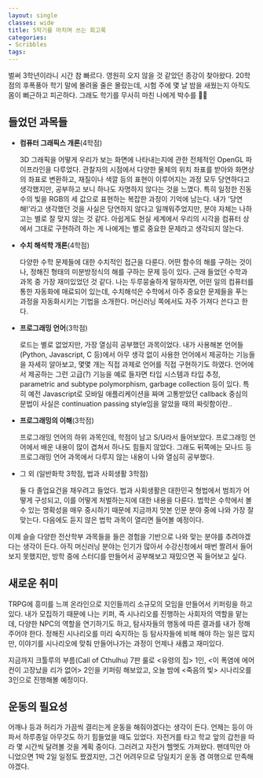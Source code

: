 ```yaml
---
layout: single
classes: wide
title: 5학기를 마치며 쓰는 회고록
categories:
- Scribbles
tags:
---
```


벌써 3학년이라니 시간 참 빠르다. 영원히 오지 않을 것 같았던 종강이 찾아왔다. 20학점의 후폭풍아 학기 말에 몰려올 줄은 몰랐는데, 시험 주에 몇 날 밤을 새웠는지 아직도 몸이 뻐근하고 피곤하다. 그래도 학기를 무사히 마친 나에게 박수를 :clap::clap:

## 들었던 과목들

- **컴퓨터 그래픽스 개론**(4학점)
  
  3D 그래픽을 어떻게 우리가 보는 화면에 나타내는지에 관한 전체적인 OpenGL 파이프라인을 다루었다. 관찰자의 시점에서 다양한 물체의 위치 좌표를 받아와 화면상의 좌표로 변환하고, 재질이나 색깔 등의 표현이 이루어지는 과정 모두 당연하다고 생각했지만, 공부하고 보니 하나도 자명하지 않다는 것을 느꼈다. 특히 일정한 진동수의 빛을 RGB의 세 값으로 표현하는 복잡한 과정이 기억에 남는다. 내가 '당연해!'라고 생각했던 것을 사실은 당연하지 않다고 일깨워주었지만, 분야 자체는 나하고는 별로 잘 맞지 않는 것 같다. 아쉽게도 현실 세계에서 우리의 시각을 컴퓨터 상에서 그대로 구현하려 하는 게 나에게는 별로 중요한 문제라고 생각되지 않는다.

- **수치 해석학 개론**(4학점)

  다양한 수학 문제들에 대한 수치적인 접근을 다룬다. 어떤 함수의 해를 구하는 것이나, 정해진 형태의 미분방정식의 해를 구하는 문제 등이 있다. 근래 들었던 수학과 과목 중 가장 재미있었던 것 같다. 나는 두루뭉술하게 말하자면, 어떤 일의 컴퓨터를 통한 자동화에 매료되어 있는데, 수치해석은 수학에서 아주 중요한 문제들을 푸는 과정을 자동화시키는 기법을 소개한다. 머신러닝 쪽에서도 자주 가져다 쓴다고 한다.

- **프로그래밍 언어**(3학점)

  로드는 별로 없었지만, 가장 열심히 공부했던 과목이었다. 내가 사용해본 언어들(Python, Javascript, C 등)에서 아무 생각 없이 사용한 언어에서 제공하는 기능들을 자세히 알아보고, 몇몇 개는 직접 과제로 언어를 직접 구현하기도 하였다. 언어에서 제공하는 그런 고급(?) 기능을 예로 들자면 타입 시스템과 타입 추정, parametric and subtype polymorphism, garbage collection 등이 있다. 특히 예전 Javascript로 모바일 애플리케이션을 짜며 고통받았던 callback 중심의 문법이 사실은 continuation passing style임을 알았을 때의 짜릿함이란..

- **프로그래밍의 이해**(3학점)

  프로그래밍 언어의 하위 과목인데, 학점이 남고 S/U라서 들어보았다. 프로그래밍 언어에서 배운 내용이 많이 겹쳐서 하나도 힘들지 않았다. 그래도 뒤쪽에는 모나드 등 프로그래밍 언어 과목에서 다루지 않는 내용이 나와 열심히 공부했다.

- 그 외 (일반화학 3학점, 법과 사회생활 3학점)

  둘 다 졸업요건을 채우려고 들었다. 법과 사회생활은 대한민국 형법에서 범죄가 어떻게 구성되고, 이를 어떻게 처벌하는지에 대한 내용을 다룬다. 법학은 수학에서 볼 수 있는 명확성을 매우 중시하기 때문에 지금까지 맛본 인문 분야 중에 나와 가장 잘 맞는다. 다음에도 듣지 않은 법학 과목이 열리면 들어볼 예정이다.

이제 슬슬 다양한 전산학부 과목들을 들은 경험을 기반으로 나와 맞는 분야를 추려야겠다는 생각이 든다. 아직 머신러닝 분야는 인기가 많아서 수강신청에서 매번 짤려서 들어보지 못했지만, 방학 중에 스터디를 만들어서 공부해보고 재밌으면 꼭 들어보고 싶다.

## 새로운 취미

TRPG에 흥미를 느껴 온라인으로 지인들끼리 소규모의 모임을 만들어서 키퍼링을 하고 있다. 내가 모집하기 때문에 나는 키퍼, 즉 시나리오를 진행하는 사회자의 역할을 맡는데, 다양한 NPC의 역할을 연기하기도 하고, 탐사자들의 행동에 따른 결과를 내가 정해주어야 한다. 정해진 시나리오를 미리 숙지하는 등 탐사자들에 비해 해야 하는 일은 많지만, 이야기를 시나리오에 맞춰 만들어나가는 과정이 언제나 새롭고 재미있다.

지금까지 크툴루의 부름(Call of Cthulhu) 7판 룰로 <유령의 집> 1인, <이 폭염에 에어컨이 고장났을 리가 없어> 2인을 키퍼링 해보았고, 오늘 밤에 <죽음의 빛> 시나리오를 3인으로 진행해볼 예정이다.

## 운동의 필요성

어깨나 등과 허리가 가끔씩 결리는게 운동을 해줘야겠다는 생각이 든다. 언제는 등이 아파서 하루종일 아무것도 하기 힘들었을 때도 있었다. 자전거를 타고 학교 앞의 갑천을 따라 몇 시간씩 달려볼 것을 계획 중이다. 그러려고 자전거 헬멧도 가져왔다. 팬데믹만 아니었으면 1박 2일 일정도 짰겠지만, 그건 어려우므로 당일치기 운동 겸 여행으로 만족해야겠다.
